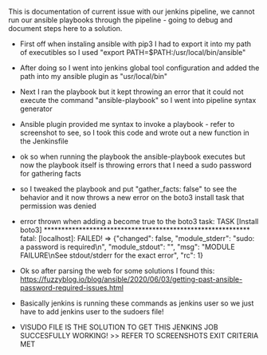 

This is documentation of current issue with our jenkins pipeline, we cannot run our ansible playbooks through the pipeline - going to debug and document steps here to a solution.

   - First off when instaling ansible with pip3 I had to export it into my path of executibles so I used "export PATH=$PATH:/usr/local/bin/ansible"

   - After doing so I went into jenkins global tool configuration and added the path into my ansible plugin as "usr/local/bin"

   - Next I ran the playbook but it kept throwing an error that it could not execute the command "ansible-playbook" so I went into pipeline syntax generator

   - Ansible plugin provided me syntax to invoke a playbook - refer to screenshot to see, so I took this code and wrote out a new function in the Jenkinsfile

   - ok so when running the playbook the ansible-playbook executes but now the playbook itself is throwing errors that I need a sudo password for gathering facts

   - so I tweaked the playbook and put "gather_facts: false" to see the behavior and it now throws a new error on the boto3 install task that permission was denied

   - error thrown when adding a become true to the boto3 task: TASK [Install boto3] *********************************************************** fatal: [localhost]: FAILED! => {"changed": false, "module_stderr": "sudo: a password is required\n", "module_stdout": "", "msg": "MODULE FAILURE\nSee stdout/stderr for the exact error", "rc": 1}

   - Ok so after parsing the web for some solutions I found this: https://fuzzyblog.io/blog/ansible/2020/06/03/getting-past-ansible-password-required-issues.html

   - Basically jenkins is running these commands as jenkins user so we just have to add jenkins user to the sudoers file!

   - VISUDO FILE IS THE SOLUTION TO GET THIS JENKINS JOB SUCCESFULLY WORKING! >> REFER TO SCREENSHOTS EXIT CRITERIA MET


